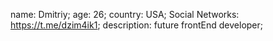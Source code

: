 name: Dmitriy;
age: 26;
country: USA;
Social Networks: https://t.me/dzim4ik1;
description: future frontEnd developer;